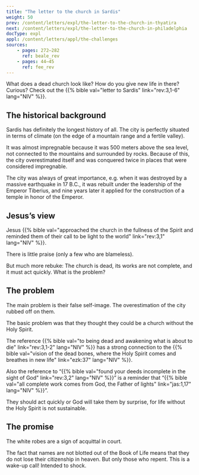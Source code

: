 ```yaml
---
title: "The letter to the church in Sardis"
weight: 50
prev: /content/letters/expl/the-letter-to-the-church-in-thyatira
next: /content/letters/expl/the-letter-to-the-church-in-philadelphia
docType: expl
appl: /content/letters/appl/the-challenges
sources: 
    - pages: 272–282
      ref: beale_rev
    - pages: 44–45
      ref: fee_rev
---
```


What does a dead church look like? How do you give new life in there? Curious? Check out the {{% bible val="letter to Sardis" link="rev:3,1-6" lang="NIV" %}}.

## The historical background

<a name="bf90"></a>
Sardis has definitely the longest history of all. The city is perfectly situated in terms of climate (on the edge of a mountain range and a fertile valley).

It was almost impregnable because it was 500 meters above the sea level, not connected to the mountains and surrounded by rocks. Because of this, the city overestimated itself and was conquered twice in places that were considered impregnable.

The city was always of great importance, e.g. when it was destroyed by a massive earthquake in 17 B.C., it was rebuilt under the leadership of the Emperor Tiberius, and nine years later it applied for the construction of a temple in honor of the Emperor.

## Jesus’s view

<a name="87a6"></a>
Jesus {{% bible val="approached the church in the fullness of the Spirit and reminded them of their call to be light to the world" link="rev:3,1" lang="NIV" %}}.

There is little praise (only a few who are blameless).

But much more rebuke: The church is dead, its works are not complete, and it must act quickly. What is the problem?

## The problem

<a name="8872"></a>
The main problem is their false self-image. The overestimation of the city rubbed off on them.

The basic problem was that they thought they could be a church without the Holy Spirit.

The reference {{% bible val="to being dead and awakening what is about to die" link="rev:3,1-2" lang="NIV" %}} has a strong connection to the {{% bible val="vision of the dead bones, where the Holy Spirit comes and breathes in new life" link="ezk:37" lang="NIV" %}}.

Also the reference to “{{% bible val="found your deeds incomplete in the sight of God" link="rev:3,2" lang="NIV" %}}” is a reminder that “{{% bible val="all complete work comes from God, the Father of lights" link="jas:1,17" lang="NIV" %}}”.

They should act quickly or God will take them by surprise, for life without the Holy Spirit is not sustainable.

## The promise

<a name="a7e5"></a>
The white robes are a sign of acquittal in court.

The fact that names are not blotted out of the Book of Life means that they do not lose their citizenship in heaven. But only those who repent. This is a wake-up call! Intended to shock.
